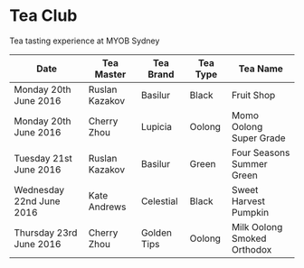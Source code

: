 # Tea Club
Tea tasting experience at MYOB Sydney

| Date                     | Tea Master        | Tea Brand   | Tea Type | Tea Name                              |
|--------------------------|-------------------|-------------|----------|---------------------------------------|
| Monday 20th June 2016    | Ruslan Kazakov    | Basilur     | Black    | Fruit Shop                            |
| Monday 20th June 2016    | Cherry Zhou       | Lupicia     | Oolong   | Momo Oolong Super Grade               |
| Tuesday 21st June 2016   | Ruslan Kazakov    | Basilur     | Green    | Four Seasons Summer Green             |
| Wednesday 22nd June 2016 | Kate Andrews      | Celestial   | Black    | Sweet Harvest Pumpkin                 |
| Thursday 23rd June 2016  | Cherry Zhou       | Golden Tips | Oolong   | Milk Oolong Smoked Orthodox           |
